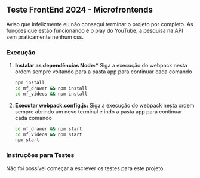 ## Teste FrontEnd 2024 - Microfrontends

Aviso que infelizmente eu não consegui terminar o projeto por completo.
As funções que estão funcionando é o play do YouTube, a pesquisa na API sem praticamente nenhum css.

### Execução

1. **Instalar as dependências Node:\***
   Siga a execução do webpack nesta ordem sempre voltando para a pasta app para continuar cada comando

   ```bash
   npm install
   cd mf_drawer && npm install
   cd mf_videos && npm install
   ```

2. **Executar webpack.config.js:**
   Siga a execução do webpack nesta ordem sempre abrindo um novo terminal e indo a pasta app para continuar cada comando

   ```bash
   cd mf_drawer && npm start
   cd mf_videos && npm start
   npm start
   ```

### Instruções para Testes

Não foi possível começar a escrever os testes para este projeto.
